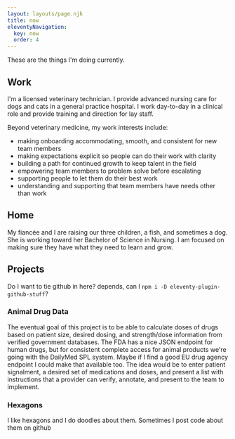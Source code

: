 ```yaml
---
layout: layouts/page.njk
title: now
eleventyNavigation:
  key: now
  order: 4
---
```


These are the things I'm doing currently.

## Work

I'm a licensed veterinary technician. I provide advanced nursing care for dogs and cats in a general practice hospital. I work day-to-day in a clinical role and provide training and direction for lay staff.

Beyond veterinary medicine, my work interests include:

- making onboarding accommodating, smooth, and consistent for new team members
- making expectations explicit so people can do their work with clarity
- building a path for continued growth to keep talent in the field
- empowering team members to problem solve before escalating
- supporting people to let them do their best work
- understanding and supporting that team members have needs other than work

## Home

My fiancée and I are raising our three children, a fish, and sometimes a dog. She is working toward her Bachelor of Science in Nursing. I am focused on making sure they have what they need to learn and grow.

## Projects

Do I want to tie github in here? depends, can I `npm i -D eleventy-plugin-github-stuff`?

### Animal Drug Data

The eventual goal of this project is to be able to calculate doses of drugs based on patient size, desired dosing, and strength/dose information from verified government databases. The FDA has a nice JSON endpoint for human drugs, but for consistent complete access for animal products we're going with the DailyMed SPL system. Maybe if I find a good EU drug agency endpoint I could make that available too. The idea would be to enter patient signalment, a desired set of medications and doses, and present a list with instructions that a provider can verify, annotate, and present to the team to implement.

### Hexagons

I like hexagons and I do doodles about them. Sometimes I post code about them on github
